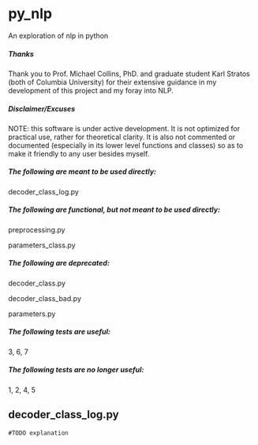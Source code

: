 # py_nlp
An exploration of nlp in python

##### Thanks
Thank you to Prof. Michael Collins, PhD. and graduate student Karl
Stratos (both of Columbia University) for their extensive guidance
in my development of this project and my foray into NLP.

##### Disclaimer/Excuses
NOTE: this software is under active development. It is not optimized for
practical use, rather for theoretical clarity. It is also not commented
or documented (especially in its lower level functions and classes)
so as to make it friendly to any user besides myself.

##### The following are meant to be used directly:

decoder_class_log.py

##### The following are functional, but not meant to be used directly:

preprocessing.py

parameters_class.py

##### The following are deprecated:

decoder_class.py

decoder_class_bad.py

parameters.py

##### The following tests are useful:
3, 6, 7

##### The following tests are no longer useful:
1, 2, 4, 5

## decoder_class_log.py

    #TODO explanation
